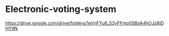 # Electronic-voting-system
https://drive.google.com/drive/folders/1eVnFYu6_S2yFFmp0SBpA4hOJz8jDHY9N
